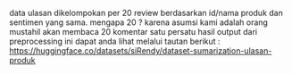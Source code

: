 data ulasan dikelompokan per 20 review berdasarkan id/nama produk dan sentimen yang sama. mengapa 20 ? karena asumsi kami adalah orang mustahil akan membaca 20 komentar satu persatu
hasil output dari preprocessing ini dapat anda lihat melalui tautan berikut : https://huggingface.co/datasets/siRendy/dataset-sumarization-ulasan-produk
